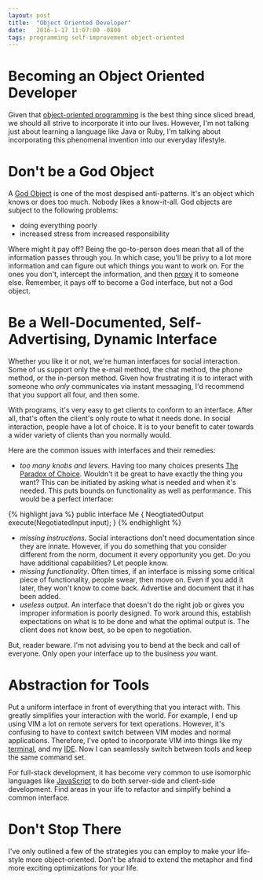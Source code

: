 ```yaml
---
layout: post
title:  "Object Oriented Developer"
date:   2016-1-17 11:07:00 -0800
tags: programming self-improvement object-oriented
---
```


# Becoming an Object Oriented Developer
Given that [object-oriented programming](https://en.wikipedia.org/wiki/Object-oriented_programming) is the best thing since sliced bread, 
we should all strive to incorporate it into our lives. However, I'm not talking just about learning a language like Java or Ruby, I'm talking
about incorporating this phenomenal invention into our everyday lifestyle.

# Don't be a God Object
A [God Object](https://en.wikipedia.org/wiki/God_object) is one of the most despised anti-patterns. It's an object which knows or does too much.
Nobody likes a know-it-all. God objects are subject to the following problems: 

- doing everything poorly
- increased stress from increased responsibility

Where might it pay off? Being the go-to-person does mean that all of the information passes through you. In which case, you'll be privy to
a lot more information and can figure out which things you want to work on. For the ones you don't, intercept the information, and then
[proxy](http://thecodelesscode.com/case/216) it to someone else. Remember, it pays off to become a God interface, but not a God object.

# Be a Well-Documented, Self-Advertising, Dynamic Interface
Whether you like it or not, we're human interfaces for social interaction. Some of us support only the e-mail method, the chat method, 
the phone method, or the in-person method. Given how frustrating it is to interact with someone who *only* communicates via 
instant messaging, I'd recommend that you support all four, and then some.

With programs, it's very easy to get clients to conform to an interface. After all, that's often the client's only route to what it needs done.
In social interaction, people have a lot of choice. It is to your benefit to cater towards a wider variety of clients than you normally would.

Here are the common issues with interfaces and their remedies:

- *too many knobs and levers*. Having too many choices presents [The Paradox of Choice](https://en.wikipedia.org/wiki/The_Paradox_of_Choice).
Wouldn't it be great to have exactly the thing you want? This can be initiated by asking what is needed and when it's needed. This puts bounds on
functionality as well as performance. This would be a perfect interface:

{% highlight java %}
public interface Me {
    NeogtiatedOutput execute(NegotiatedInput input);
}
{% endhighlight %}

- *missing instructions.* Social interactions don't need documentation since they are innate. However, if you do something that
you consider different from the norm, document it every opportunity you get. Do you have additional capabilities? Let people know. 
- *missing functionality*. Often times, if an interface is missing some critical piece of functionality, people swear, then move on.
Even if you add it later, they won't know to come back. Advertise and document that it has been added.
- *useless output*. An interface that doesn't do the right job or gives you improper information is poorly designed. To work around this,
establish expectations on what is to be done and what the optimal output is. The client does not know best, so be open to negotiation.

But, reader beware. I'm not advising you to bend at the beck and call of everyone. Only open your interface up to the business *you* want.

# Abstraction for Tools
Put a uniform interface in front of everything that you interact with. This greatly simplifies your interaction with the world. For example, 
I end up using VIM a lot on remote servers for text operations. However, it's confusing to have to context switch between VIM modes and normal applications.
Therefore, I've opted to incorporate VIM into things like my [terminal](http://vim.wikia.com/wiki/Use_vi_shortcuts_in_terminal), and my 
[IDE](https://github.com/JetBrains/ideavim). Now I can seamlessly switch between tools and keep the same command set. 

For full-stack development, it has become very common to use isomorphic languages like [JavaScript](http://isomorphic.net/) 
to do both server-side and client-side development. Find areas in your life to refactor and simplify behind a common interface.

# Don't Stop There
I've only outlined a few of the strategies you can employ to make your life-style more object-oriented. Don't be afraid to extend
the metaphor and find more exciting optimizations for your life.
